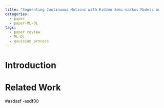```yaml
---
title: "Segmenting Continuous Motions with Hidden Semi-markov Models and Gaussian Processes"
categories:
  - paper
  - paper-ML-DL
tags:
  - paper review
  - ML-DL
  - gaussian process
---
```


# Introduction

# Related Work

#asdasf
-asdf00